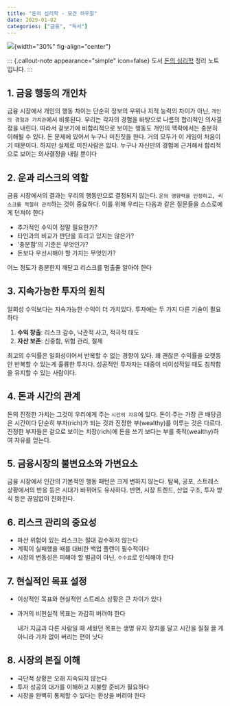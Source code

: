 ```yaml
---
title: "돈의 심리학 - 모건 하우절"
date: 2025-01-02
categories: ["금융", "독서"]
---
```


![](https://contents.kyobobook.co.kr/sih/fit-in/458x0/pdt/9791191056372.jpg){width="30%" fig-align="center"}

::: {.callout-note appearance="simple" icon=false}
도서 [돈의 심리학](https://product.kyobobook.co.kr/detail/S000001947552?utm_source=google&utm_medium=cpc&utm_campaign=googleSearch&gad_source=1) 정리 노트입니다.
:::

## 1. 금융 행동의 개인차
금융 시장에서 개인의 행동 차이는 단순히 정보의 우위나 지적 능력의 차이가 아닌, `개인의 경험과 가치관`에서 비롯된다. 우리는 각자의 경험을 바탕으로 나름의 합리적인 의사결정을 내린다. 따라서 겉보기에 비합리적으로 보이는 행동도 개인의 맥락에서는 충분히 이해될 수 있다.
돈 문제에 있어서 누구나 미친짓을 한다. 거의 모두가 이 게임이 처음이기 때문이다. 하지만 실제로 미친사람은 없다. 누구나 자신만의 경험에 근거해서 합리적으로 보이는 의사결정을 내릴 뿐이다

## 2. 운과 리스크의 역할
금융 시장에서의 결과는 우리의 행동만으로 결정되지 않는다. `운의 영향력을 인정하고, 리스크를 적절히 관리`하는 것이 중요하다. 이를 위해 우리는 다음과 같은 질문들을 스스로에게 던져야 한다

- 추가적인 수익이 정말 필요한가?
- 타인과의 비교가 판단을 흐리고 있지는 않은가?
- '충분함'의 기준은 무엇인가?
- 돈보다 우선시해야 할 가치는 무엇인가?

어느 정도가 충분한지 깨닫고 리스크를 멈출줄 알아야 한다

## 3. 지속가능한 투자의 원칙
일회성 수익보다는 지속가능한 수익이 더 가치있다. 투자에는 두 가지 다른 기술이 필요하다

1. **수익 창출**: 리스크 감수, 낙관적 사고, 적극적 태도
2. **자산 보존**: 신중함, 위험 관리, 절제

최고의 수익률은 일회성이어서 반복할 수 없는 경향이 있다. 꽤 괜찮은 수익률을 오랫동안 반복할 수 있는게 훌륭한 투자다.
성공적인 투자자는 대중이 비이성적일 때도 침착함을 유지할 수 있는 사람이다.

## 4. 돈과 시간의 관계
돈의 진정한 가치는 그것이 우리에게 주는 `시간의 자유`에 있다.
돈이 주는 가장 큰 배당금은 시간이다
단순히 부자(rich)가 되는 것과 진정한 부(wealthy)를 이루는 것은 다르다. 진정한 부자들은 겉으로 보이는 치장(rich)에 돈을 쓰기 보다는 부를 축적(wealthy)하여 자유를 얻는다.

## 5. 금융시장의 불변요소와 가변요소
금융 시장에서 인간의 기본적인 행동 패턴은 크게 변하지 않는다. 탐욕, 공포, 스트레스 상황에서의 반응 등은 시대가 바뀌어도 유사하다. 반면, 시장 트렌드, 산업 구조, 투자 방식 등은 끊임없이 진화한다.

## 6. 리스크 관리의 중요성
- 파산 위험이 있는 리스크는 절대 감수하지 않는다
- 계획이 실패했을 때를 대비한 백업 플랜이 필수적이다
- 시장의 변동성은 피해야 할 벌금이 아닌, `수수료`로 인식해야 한다

## 7. 현실적인 목표 설정
- 이상적인 목표와 현실적인 스트레스 상황은 큰 차이가 있다
- 과거의 비현실적 목표는 과감히 버려야 한다

   내가 지금과 다른 사람일 때 세웠던 목표는 생명 유지 장치를 달고 시간을 질질 끌 게 아니라 가차 없이 버리는 편이 낫다

## 8. 시장의 본질 이해
- 극단적 상황은 오래 지속되지 않는다
- 투자 성공의 대가를 이해하고 지불할 준비가 필요하다
- 시장을 완벽히 통제할 수 있다는 환상을 버려야 한다
